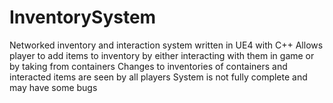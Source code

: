 # InventorySystem
Networked inventory and interaction system written in UE4 with C++
Allows player to add items to inventory by either interacting with them in game or by taking from containers
Changes to inventories of containers and interacted items are seen by all players
System is not fully complete and may have some bugs

